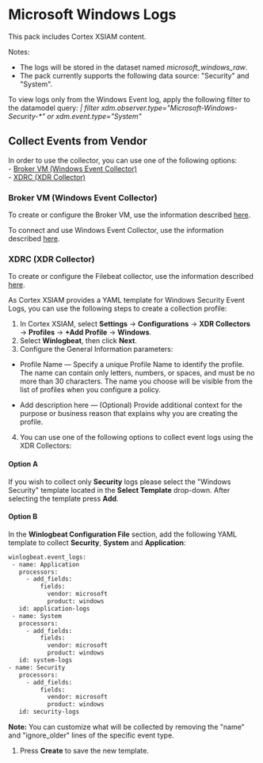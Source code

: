 # Microsoft Windows Logs

This pack includes Cortex XSIAM content.

Notes: 
 - The logs will be stored in the dataset named *microsoft_windows_raw*.
 - The pack currently supports the following data source: "Security" and "System".

To view logs only from the Windows Event log, apply the following filter to the datamodel query: *| filter xdm.observer.type="Microsoft-Windows-Security-\*" or xdm.event.type="System"*


## Collect Events from Vendor

In order to use the collector, you can use one of the following options:       
    - [Broker VM (Windows Event Collector)](#broker-vm-windows-event-collector)   
    - [XDRC (XDR Collector)](#xdrc-xdr-collector)
   


### Broker VM (Windows Event Collector)
To create or configure the Broker VM, use the information described [here](https://docs-cortex.paloaltonetworks.com/r/Cortex-XDR/Cortex-XDR-Pro-Administrator-Guide/Configure-the-Broker-VM).


To connect and use Windows Event Collector, use the information described [here](https://docs-cortex.paloaltonetworks.com/r/Cortex-XDR/Cortex-XDR-Pro-Administrator-Guide/Activate-the-Windows-Event-Collector).

### XDRC (XDR Collector)

To create or configure the Filebeat collector, use the information described [here](https://docs-cortex.paloaltonetworks.com/r/Cortex-XDR/Cortex-XDR-Pro-Administrator-Guide/XDR-Collectors).


As Cortex XSIAM provides a YAML template for Windows Security Event Logs, you can use the following steps to create a collection profile:

 1. In Cortex XSIAM, select **Settings** → **Configurations** → **XDR Collectors** → **Profiles** → **+Add Profile** → **Windows**.
 2. Select **Winlogbeat**, then click **Next**.
 3. Configure the General Information parameters:
   - Profile Name — Specify a unique Profile Name to identify the profile. The name can contain only letters, numbers, or spaces, and must be no more than 30 characters. The name you choose will be visible from the list of profiles when you configure a policy.

   - Add description here — (Optional) Provide additional context for the purpose or business reason that explains why you are creating the profile.

4. You can use one of the following options to collect event logs using the XDR Collectors:
#### Option A
If you wish to collect only **Security** logs please select the "Windows Security" template located in the **Select Template** drop-down. After selecting the template press **Add**.

#### Option B
In the **Winlogbeat Configuration File** section, add the following YAML template to collect **Security**, **System** and **Application**:
 ```bash
winlogbeat.event_logs:
  - name: Application
    processors:
      - add_fields:
          fields:
            vendor: microsoft
            product: windows
    id: application-logs
  - name: System
    processors:
      - add_fields:
          fields:
            vendor: microsoft
            product: windows
    id: system-logs
- name: Security
    processors:
      - add_fields:
          fields:
            vendor: microsoft
            product: windows
    id: security-logs
```

**Note:** You can customize what will be collected by removing the "name" and "ignore_older" lines of the specific event type.

1. Press **Create** to save the new template.
